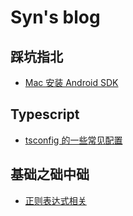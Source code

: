 # Syn's blog

## 踩坑指北
- [Mac 安装 Android SDK ](https://github.com/wlsyne/Blog/issues/1)

## Typescript
- [tsconfig 的一些常见配置](https://github.com/wlsyne/Blog/issues/2)

## 基础之础中础
- [正则表达式相关](https://github.com/wlsyne/Blog/issues/3)